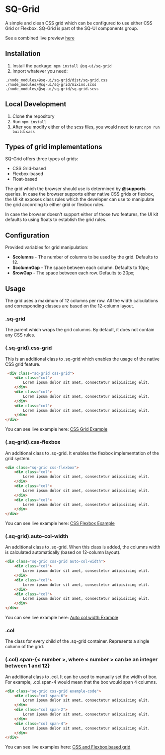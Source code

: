 # SQ-Grid

A simple and clean CSS grid which can be configured to use either CSS Grid or Flexbox.
SQ-Grid is part of the SQ-UI components group.

See a combined live preview [here](https://sq-ui.github.io/sq-grid/examples/grid.html)

## Installation
1. Install the package:
`npm install @sq-ui/sq-grid`
2. Import whatever you need:
```
./node_modules/@sq-ui/sq-grid/dist/sq-grid.css
./node_modules/@sq-ui/sq-grid/mixins.scss
./node_modules/@sq-ui/sq-grid/sq-grid.scss
```

## Local Development
1. Clone the repository
2. Run `npm install`
3. After you modify either of the scss files, you would need to run:
`npm run build:sass`

## Types of grid implementations

SQ-Grid offers three types of grids:

- CSS Grid-based
- Flexbox-based
- Float-based

The grid which the browser should use is determined by <b>@supports</b> queries. In case the browser supports either native CSS grids or flexbox, the UI kit exposes class rules which the developer can use to manipulate the grid according to either grid or flexbox rules.

In case the browser doesn't support either of those two features, the UI kit defaults to using floats to establish the grid rules.

## Configuration

Provided variables for grid manipulation:

- <b>$columns</b> - The number of columns to be used by the grid. Defaults to 12.
- <b>$columnGap</b> - The space between each column. Defaults to 10px;
- <b>$rowGap</b> - The space between each row. Defaults to 20px;

## Usage

The grid uses a maximum of 12 columns per row. All the width calculations and corresponding classes are based on the 12-column layout.

### <b>.sq-grid</b>

The parent which wraps the grid columns. By default, it does not contain any CSS rules.

### <b>(.sq-grid).css-grid</b>

This is an additional class to .sq-grid which enables the usage of the native CSS grid feature.

```html
 <div class="sq-grid css-grid">
    <div class="col">
        Lorem ipsum dolor sit amet, consectetur adipisicing elit.
    </div>
    <div class="col">
        Lorem ipsum dolor sit amet, consectetur adipisicing elit.
    </div>
    <div class="col">
        Lorem ipsum dolor sit amet, consectetur adipisicing elit.
    </div>
</div>
```

You can see live example here: [CSS Grid Example](https://sq-ui.github.io/sq-grid/examples/css-grid.html)

### <b>(.sq-grid).css-flexbox</b>

An additional class to .sq-grid. It enables the flexbox implementation of the grid system.

```html
<div class="sq-grid css-flexbox">
    <div class="col">
        Lorem ipsum dolor sit amet, consectetur adipisicing elit.
    </div>
    <div class="col">
        Lorem ipsum dolor sit amet, consectetur adipisicing elit.
    </div>
    <div class="col">
        Lorem ipsum dolor sit amet, consectetur adipisicing elit.
    </div>
</div>
```

You can see live example here: [CSS Flexbox Example](https://sq-ui.github.io/sq-grid/examples/flexbox-grid.html)

### <b>(.sq-grid).auto-col-width</b>

An additional class to .sq-grid. When this class is added, the columns width is calculated automatically (based on 12-column layout).

```html
<div class="sq-grid css-grid auto-col-width">
    <div class="col">
        Lorem ipsum dolor sit amet, consectetur adipisicing elit.
    </div>
    <div class="col">
        Lorem ipsum dolor sit amet, consectetur adipisicing elit.
    </div>
    <div class="col">
        Lorem ipsum dolor sit amet, consectetur adipisicing elit.
    </div>
</div>
```

You can see live example here: [Auto col width Example](https://sq-ui.github.io/sq-grid/examples/auto-col-width.html)

### <b>.col</b>

The class for every child of the .sq-grid container. Represents a single column of the grid.

### <b>(.col).span-{< number >, where < number > can be an integer between 1 and 12}</b>

An additional class to .col. It can be used to manually set the width of box. For example, .col.span-4 would mean that the box would span 4 columns.

```html
<div class="sq-grid css-grid example-code">
    <div class="col span-6">
        Lorem ipsum dolor sit amet, consectetur adipisicing elit.
    </div>
    <div class="col span-2">
        Lorem ipsum dolor sit amet, consectetur adipisicing elit.
    </div>
    <div class="col span-4">
        Lorem ipsum dolor sit amet, consectetur adipisicing elit.
    </div>
</div>
```

You can see live examples here: [CSS and Flexbox based grid](https://sq-ui.github.io/sq-grid/examples/specific-width.html)
